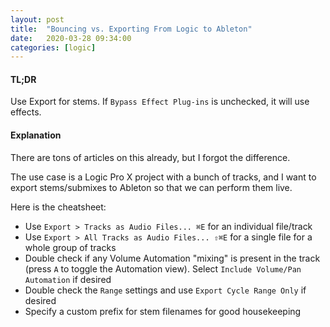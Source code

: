 ```yaml
---
layout: post
title:  "Bouncing vs. Exporting From Logic to Ableton"
date:   2020-03-28 09:34:00
categories: [logic]
---
```


#### TL;DR

Use Export for stems. If `Bypass Effect Plug-ins` is unchecked, it will use effects.

#### Explanation

There are tons of articles on this already, but I forgot the difference.

The use case is a Logic Pro X project with a bunch of tracks, and I want to export stems/submixes to Ableton so that we can perform them live.

Here is the cheatsheet:

* Use `Export > Tracks as Audio Files... ⌘E` for an individual file/track
* Use `Export > All Tracks as Audio Files... ⇧⌘E` for a single file for a whole group of tracks
* Double check if any Volume Automation "mixing" is present in the track (press `A` to toggle the Automation view). Select `Include Volume/Pan Automation` if desired
* Double check the `Range` settings and use `Export Cycle Range Only` if desired
* Specify a custom prefix for stem filenames for good housekeeping
